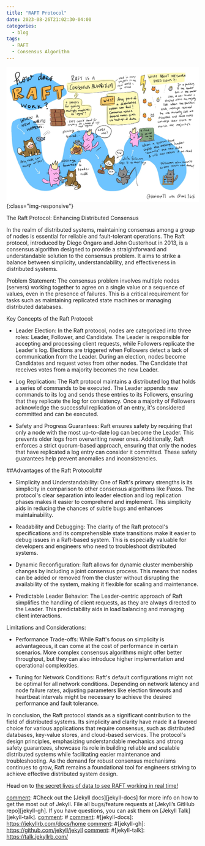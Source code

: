 ```yaml
---
title: "RAFT Protocol"
date: 2023-08-26T21:02:30-04:00
categories:
  - blog
tags:
  - RAFT
  - Consensus Algorithm 
---
```

![RAFT Protocol (Image courtesy Hashicorp)](/assets/images/raft-protocol.jpg){:class="img-responsive"}

The Raft Protocol: Enhancing Distributed Consensus

In the realm of distributed systems, maintaining consensus among a group of nodes is essential for reliable and fault-tolerant operations. The Raft protocol, introduced by Diego Ongaro and John Ousterhout in 2013, is a consensus algorithm designed to provide a straightforward and understandable solution to the consensus problem. It aims to strike a balance between simplicity, understandability, and effectiveness in distributed systems.

Problem Statement:
The consensus problem involves multiple nodes (servers) working together to agree on a single value or a sequence of values, even in the presence of failures. This is a critical requirement for tasks such as maintaining replicated state machines or managing distributed databases.

Key Concepts of the Raft Protocol:

* Leader Election:
  In the Raft protocol, nodes are categorized into three roles: Leader, Follower, and Candidate. The Leader is responsible for accepting and processing client requests, while Followers replicate the Leader's log. Elections are triggered when Followers detect a lack of communication from the Leader. During an election, nodes become Candidates and request votes from other nodes. The Candidate that receives votes from a majority becomes the new Leader.

* Log Replication:
  The Raft protocol maintains a distributed log that holds a series of commands to be executed. The Leader appends new commands to its log and sends these entries to its Followers, ensuring that they replicate the log for consistency. Once a majority of Followers acknowledge the successful replication of an entry, it's considered committed and can be executed.

* Safety and Progress Guarantees:
  Raft ensures safety by requiring that only a node with the most up-to-date log can become the Leader. This prevents older logs from overwriting newer ones. Additionally, Raft enforces a strict quorum-based approach, ensuring that only the nodes that have replicated a log entry can consider it committed. These safety guarantees help prevent anomalies and inconsistencies.

##Advantages of the Raft Protocol:##

* Simplicity and Understandability:
  One of Raft's primary strengths is its simplicity in comparison to other consensus algorithms like Paxos. The protocol's clear separation into leader election and log replication phases makes it easier to comprehend and implement. This simplicity aids in reducing the chances of subtle bugs and enhances maintainability.

* Readability and Debugging:
  The clarity of the Raft protocol's specifications and its comprehensible state transitions make it easier to debug issues in a Raft-based system. This is especially valuable for developers and engineers who need to troubleshoot distributed systems.

* Dynamic Reconfiguration:
  Raft allows for dynamic cluster membership changes by including a joint consensus process. This means that nodes can be added or removed from the cluster without disrupting the availability of the system, making it flexible for scaling and maintenance.

* Predictable Leader Behavior:
  The Leader-centric approach of Raft simplifies the handling of client requests, as they are always directed to the Leader. This predictability aids in load balancing and managing client interactions.

Limitations and Considerations:

  * Performance Trade-offs:
    While Raft's focus on simplicity is advantageous, it can come at the cost of performance in certain scenarios. More complex consensus algorithms might offer better throughput, but they can also introduce higher implementation and operational complexities.

  * Tuning for Network Conditions:
    Raft's default configurations might not be optimal for all network conditions. Depending on network latency and node failure rates, adjusting parameters like election timeouts and heartbeat intervals might be necessary to achieve the desired performance and fault tolerance.

In conclusion, the Raft protocol stands as a significant contribution to the field of distributed systems. Its simplicity and clarity have made it a favored choice for various applications that require consensus, such as distributed databases, key-value stores, and cloud-based services. The protocol's design principles, emphasizing understandable mechanics and strong safety guarantees, showcase its role in building reliable and scalable distributed systems while facilitating easier maintenance and troubleshooting. As the demand for robust consensus mechanisms continues to grow, Raft remains a foundational tool for engineers striving to achieve effective distributed system design.

Head on to [the secret lives of data to see RAFT working in real time!](http://thesecretlivesofdata.com/raft/)

[comment]: #
[comment]: #Check out the [Jekyll docs][jekyll-docs] for more info on how to get the most out of Jekyll. File all bugs/feature requests at [Jekyll’s GitHub repo][jekyll-gh]. If you have questions, you can ask them on [Jekyll Talk][jekyll-talk].
[comment]: #
[comment]: #[jekyll-docs]: https://jekyllrb.com/docs/home
[comment]: #[jekyll-gh]:   https://github.com/jekyll/jekyll
[comment]: #[jekyll-talk]: https://talk.jekyllrb.com/
